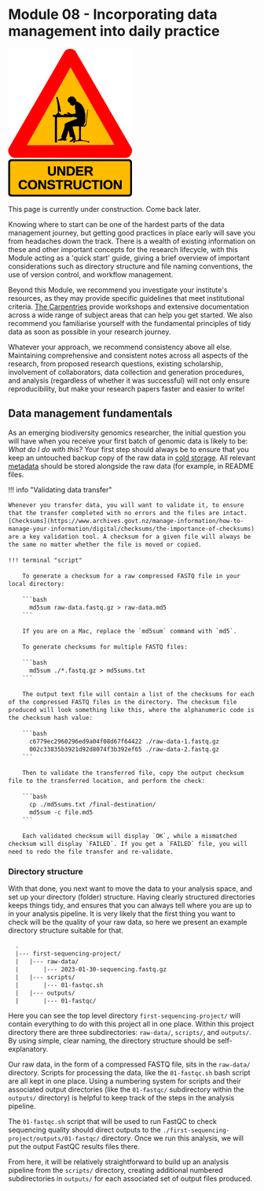 # Module 08 - Incorporating data management into daily practice

<img src="https://github.com/GenomicsAotearoa/data-management-resources/blob/main/docs/figures/under-construction_geek_man_01.png?raw=true" alt="Under Construction sign" style="height:300px;">

This page is currently under construction. Come back later.


Knowing where to start can be one of the hardest parts of the data management journey, but getting good practices in place early will save you from headaches down the track. There is a wealth of existing information on these and other important concepts for the research lifecycle, with this Module acting as a 'quick start' guide, giving a brief overview of important considerations such as directory structure and file naming conventions, the use of version control, and workflow management. 

Beyond this Module, we recommend you investigate your institute's resources, as they may provide specific guidelines that meet institutional criteria. [The Carpentries](https://carpentries.org/) provide workshops and extensive documentation across a wide range of subject areas that can help you get started. We also recommend you familiarise yourself with the fundamental principles of tidy data as soon as possible in your research journey. 

Whatever your approach, we recommend consistency above all else. Maintaining comprehensive and consistent notes across all aspects of the research, from proposed research questions, existing scholarship, involvement of collaborators, data collection and generation procedures, and analysis (regardless of whether it was successful) will not only ensure reproducibility, but make your research papers faster and easier to write!  

## Data management fundamentals
 
As an emerging biodiversity genomics researcher, the initial question you will have when you receive your first batch of genomic data is likely to be: *What do I do with this?* Your first step should always be to ensure that you keep an untouched backup copy of the raw data in [cold storage](https://genomicsaotearoa.github.io/data-management-resources/modules/module03/). All relevant [metadata](https://genomicsaotearoa.github.io/data-management-resources/modules/module07/) should be stored alongside the raw data (for example, in README files.


!!! info "Validating data transfer"
    
    Whenever you transfer data, you will want to validate it, to ensure that the transfer completed with no errors and the files are intact. [Checksums](https://www.archives.govt.nz/manage-information/how-to-manage-your-information/digital/checksums/the-importance-of-checksums) are a key validation tool. A checksum for a given file will always be the same no matter whether the file is moved or copied.

    !!! terminal "script"

        To generate a checksum for a raw compressed FASTQ file in your local directory:

        ```bash
          md5sum raw-data.fastq.gz > raw-data.md5
        ```

        If you are on a Mac, replace the `md5sum` command with `md5`.
       
        To generate checksums for multiple FASTQ files:

        ```bash
          md5sum ./*.fastq.gz > md5sums.txt
        ```

        The output text file will contain a list of the checksums for each of the compressed FASTQ files in the directory. The checksum file produced will look something like this, where the alphanumeric code is the checksum hash value:

        ```bash
          c6779ec2960296ed9a04f08d67f64422 ./raw-data-1.fastq.gz
          002c33835b3921d92d8074f3b392ef65 ./raw-data-2.fastq.gz
        ```

        Then to validate the transferred file, copy the output checksum file to the transferred location, and perform the check:

        ```bash
          cp ./md5sums.txt /final-destination/
          md5sum -c file.md5
        ```

        Each validated checksum will display `OK`, while a mismatched checksum will display `FAILED`. If you get a `FAILED` file, you will need to redo the file transfer and re-validate.


### Directory structure

With that done, you next want to move the data to your analysis space, and set up your directory (folder) structure. Having clearly structured directories keeps things tidy, and ensures that you can always tell where you are up to in your analysis pipeline. It is very likely that the first thing you want to check will be the quality of your raw data, so here we present an example directory structure suitable for that.

  ```
    .
    |--- first-sequencing-project/
    |	|--- raw-data/
    |		|--- 2023-01-30-sequencing.fastq.gz
    |	|--- scripts/
    |		|--- 01-fastqc.sh
    |	|--- outputs/ 
    |		|--- 01-fastqc/
  ```

Here you can see the top level directory `first-sequencing-project/` will contain everything to do with this project all in one place. Within this project directory there are three subdirectories: `raw-data/`, `scripts/`, and `outputs/`. By using simple, clear naming, the directory structure should be self-explanatory. 

Our raw data, in the form of a compressed FASTQ file, sits in the `raw-data/` directory. Scripts for processing the data, like the `01-fastqc.sh` bash script are all kept in one place. Using a numbering system for scripts and their associated output directories (like the `01-fastqc/` subdirectory within the `outputs/` directory) is helpful to keep track of the steps in the analysis pipeline.

The `01-fastqc.sh` script that will be used to run FastQC to check sequencing quality should direct outputs to the `./first-sequencing-project/outputs/01-fastqc/` directory. Once we run this analysis, we will put the output FastQC results files there.

From here, it will be relatively straightforward to build up an analysis pipeline from the `scripts/` directory, creating additional numbered subdirectories in `outputs/` for each associated set of output files produced. 
